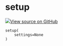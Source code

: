 # setup



[![](https://www.tensorflow.org/images/GitHub-Mark-32px.png)View source on GitHub](https://www.github.com/wandb/client/tree/7bbc4a4eac8eeb2bf37a62ce519e0de61c67eadf/wandb/sdk/wandb_setup.py#L246-L248)






<pre><code>setup(
    settings=None
)</code></pre>



